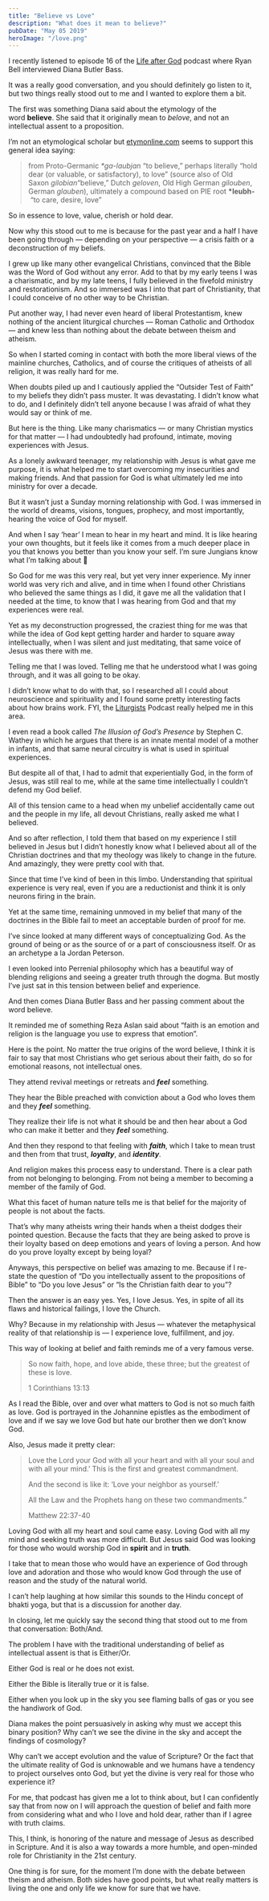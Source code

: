 ```yaml
---
title: "Believe vs Love"
description: "What does it mean to believe?"
pubDate: "May 05 2019"
heroImage: "/love.png"
---
```


I recently listened to episode 16 of the [Life after God](http://www.lifeaftergod.org/016-interview-with-diana-butler-bass/) podcast where Ryan Bell interviewed Diana Butler Bass.

It was a really good conversation, and you should definitely go listen to it, but two things really stood out to me and I wanted to explore them a bit.

<!--more-->

The first was something Diana said about the etymology of the word **believe**. She said that it originally mean to *belove*, and not an intellectual assent to a proposition.

I’m not an etymological scholar but [etymonline.com](https://www.etymonline.com/search?q=believe) seems to support this general idea saying:

> from Proto-Germanic *\*ga-laubjan* “to believe,” perhaps literally “hold dear (or valuable, or satisfactory), to love” (source also of Old Saxon *gilobian*“believe,” Dutch *geloven*, Old High German *gilouben*, German *glauben*), ultimately a compound based on PIE root **\*leubh-** “to care, desire, love”

So in essence to love, value, cherish or hold dear.

Now why this stood out to me is because for the past year and a half I have been going through — depending on your perspective — a crisis faith or a deconstruction of my beliefs.

I grew up like many other evangelical Christians, convinced that the Bible was the Word of God without any error. Add to that by my early teens I was a charismatic, and by my late teens, I fully believed in the fivefold ministry and restorationism. And so immersed was I into that part of Christianity, that I could conceive of no other way to be Christian.

Put another way, I had never even heard of liberal Protestantism, knew nothing of the ancient liturgical churches — Roman Catholic and Orthodox — and knew less than nothing about the debate between theism and atheism.

So when I started coming in contact with both the more liberal views of the mainline churches, Catholics, and of course the critiques of atheists of all religion, it was really hard for me.

When doubts piled up and I cautiously applied the “Outsider Test of Faith” to my beliefs they didn’t pass muster. It was devastating. I didn’t know what to do, and I definitely didn’t tell anyone because I was afraid of what they would say or think of me.

But here is the thing. Like many charismatics — or many Christian mystics for that matter — I had undoubtedly had profound, intimate, moving experiences with Jesus.

As a lonely awkward teenager, my relationship with Jesus is what gave me purpose, it is what helped me to start overcoming my insecurities and making friends. And that passion for God is what ultimately led me into ministry for over a decade.

But it wasn’t just a Sunday morning relationship with God. I was immersed in the world of dreams, visions, tongues, prophecy, and most importantly, hearing the voice of God for myself.

And when I say ‘hear’ I mean to hear in my heart and mind. It is like hearing your own thoughts, but it feels like it comes from a much deeper place in you that knows you better than you know your self. I’m sure Jungians know what I’m talking about 🙂

So God for me was this very real, but yet very inner experience. My inner world was very rich and alive, and in time when I found other Christians who believed the same things as I did, it gave me all the validation that I needed at the time, to know that I was hearing from God and that my experiences were real.

Yet as my deconstruction progressed, the craziest thing for me was that while the idea of God kept getting harder and harder to square away intellectually, when I was silent and just meditating, that same voice of Jesus was there with me.

Telling me that I was loved. Telling me that he understood what I was going through, and it was all going to be okay.

I didn’t know what to do with that, so I researched all I could about neuroscience and spirituality and I found some pretty interesting facts about how brains work. FYI, the [Liturgists](https://theliturgists.com/) Podcast really helped me in this area.

I even read a book called *The Illusion of God’s Presence* by Stephen C. Wathey in which he argues that there is an innate mental model of a mother in infants, and that same neural circuitry is what is used in spiritual experiences.

But despite all of that, I had to admit that experientially God, in the form of Jesus, was still real to me, while at the same time intellectually I couldn’t defend my God belief.

All of this tension came to a head when my unbelief accidentally came out and the people in my life, all devout Christians, really asked me what I believed.

And so after reflection, I told them that based on my experience I still believed in Jesus but I didn’t honestly know what I believed about all of the Christian doctrines and that my theology was likely to change in the future. And amazingly, they were pretty cool with that.

Since that time I’ve kind of been in this limbo. Understanding that spiritual experience is very real, even if you are a reductionist and think it is only neurons firing in the brain.

Yet at the same time, remaining unmoved in my belief that many of the doctrines in the Bible fail to meet an acceptable burden of proof for me.

I’ve since looked at many different ways of conceptualizing God. As the ground of being or as the source of or a part of consciousness itself. Or as an archetype a la Jordan Peterson.

I even looked into Perrenial philosophy which has a beautiful way of blending religions and seeing a greater truth through the dogma. But mostly I’ve just sat in this tension between belief and experience.

And then comes Diana Butler Bass and her passing comment about the word believe.

It reminded me of something Reza Aslan said about “faith is an emotion and religion is the language you use to express that emotion”.

Here is the point. No matter the true origins of the word believe, I think it is fair to say that most Christians who get serious about their faith, do so for emotional reasons, not intellectual ones.

They attend revival meetings or retreats and **_feel_** something.

They hear the Bible preached with conviction about a God who loves them and they **_feel_** something.

They realize their life is not what it should be and then hear about a God who can make it better and they **_feel_** something.

And then they respond to that feeling with **_faith_**, which I take to mean trust and then from that trust, **_loyalty_**, and **_identity_**.

And religion makes this process easy to understand. There is a clear path from not belonging to belonging. From not being a member to becoming a member of the family of God.

What this facet of human nature tells me is that belief for the majority of people is not about the facts.

That’s why many atheists wring their hands when a theist dodges their pointed question. Because the facts that they are being asked to prove is their loyalty based on deep emotions and years of loving a person. And how do you prove loyalty except by being loyal?

Anyways, this perspective on belief was amazing to me. Because if I re-state the question of “Do you intellectually assent to the propositions of Bible” to “Do you love Jesus” or “Is the Christian faith dear to you”?

Then the answer is an easy yes. Yes, I love Jesus. Yes, in spite of all its flaws and historical failings, I love the Church.

Why? Because in my relationship with Jesus — whatever the metaphysical reality of that relationship is — I experience love, fulfillment, and joy.

This way of looking at belief and faith reminds me of a very famous verse.

> So now faith, hope, and love abide, these three; but the greatest of these is love.
>
> 1 Corinthians 13:13

As I read the Bible, over and over what matters to God is not so much faith as love. God is portrayed in the Johannine epistles as the embodiment of love and if we say we love God but hate our brother then we don’t know God.

Also, Jesus made it pretty clear:

> Love the Lord your God with all your heart and with all your soul and with all your mind.’ This is the first and greatest commandment.
>
> And the second is like it: ‘Love your neighbor as yourself.’
>
> All the Law and the Prophets hang on these two commandments.”
>
> Matthew 22:37-40

Loving God with all my heart and soul came easy. Loving God with all my mind and seeking truth was more difficult. But Jesus said God was looking for those who would worship God in **spirit** and in **truth**.

I take that to mean those who would have an experience of God through love and adoration and those who would know God through the use of reason and the study of the natural world.

I can’t help laughing at how similar this sounds to the Hindu concept of bhakti yoga, but that is a discussion for another day.

In closing, let me quickly say the second thing that stood out to me from that conversation: Both/And.

The problem I have with the traditional understanding of belief as intellectual assent is that is Either/Or.

Either God is real or he does not exist.

Either the Bible is literally true or it is false.

Either when you look up in the sky you see flaming balls of gas or you see the handiwork of God.

Diana makes the point persuasively in asking why must we accept this binary position? Why can’t we see the divine in the sky and accept the findings of cosmology?

Why can’t we accept evolution and the value of Scripture? Or the fact that the ultimate reality of God is unknowable and we humans have a tendency to project ourselves onto God, but yet the divine is very real for those who experience it?

For me, that podcast has given me a lot to think about, but I can confidently say that from now on I will approach the question of belief and faith more from considering what and who I love and hold dear, rather than if I agree with truth claims.

This, I think, is honoring of the nature and message of Jesus as described in Scripture. And it is also a way towards a more humble, and open-minded role for Christianity in the 21st century.

One thing is for sure, for the moment I’m done with the debate between theism and atheism. Both sides have good points, but what really matters is living the one and only life we know for sure that we have.
